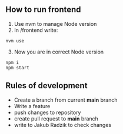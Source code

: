 ## How to run frontend

1. Use nvm to manage Node version
2. In /frontend write:

```
nvm use
```

3. Now you are in correct Node version

```
npm i
npm start
```

## Rules of development

- Create a branch from current **main** branch
- Write a feature
- push changes to repository
- create pull request to **main** branch
- write to Jakub Radzik to check changes
